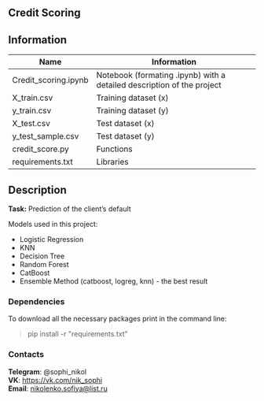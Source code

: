 ## Credit Scoring

## Information 

| Name | Information | 
|----------------|----------------|
| Credit_scoring.ipynb | Notebook (formating .ipynb) with a detailed description of the project |
| X_train.csv | Training dataset (x) |
| y_train.csv | Training dataset (y) |
| X_test.csv | Test dataset (x) |
| y_test_sample.csv | Test dataset (y) |
| credit_score.py | Functions |
| requirements.txt | Libraries |


## Description

**Task:** Prediction of the client’s default 

Models used in this project:
- Logistic Regression
- KNN
- Decision Tree
- Random Forest
- CatBoost
- Ensemble Method (catboost, logreg, knn) - the best result

###                                                                   Dependencies

  To download all the necessary packages print in the command line:
  > pip install -r "requirements.txt"

  

###                                                                    Contacts


  **Telegram**: @sophi_nikol\
  **VK**: https://vk.com/nik_sophi \
  **Email**: nikolenko.sofiya@list.ru 
